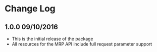 # Change Log

## 1.0.0 09/10/2016

* This is the initial release of the package
* All resources for the MRP API include full request parameter support